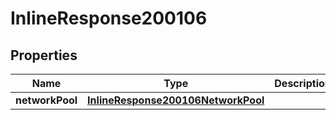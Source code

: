 

# InlineResponse200106

## Properties

Name | Type | Description | Notes
------------ | ------------- | ------------- | -------------
**networkPool** | [**InlineResponse200106NetworkPool**](InlineResponse200106NetworkPool.md) |  |  [optional]



